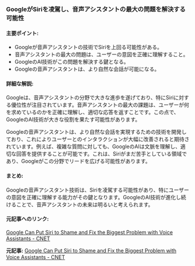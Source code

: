 ### GoogleがSiriを凌駕し、音声アシスタントの最大の問題を解決する可能性

#### 主要ポイント:
- Googleが音声アシスタントの技術でSiriを上回る可能性がある。
- 音声アシスタントの最大の問題は、ユーザーの意図を正確に理解すること。
- GoogleのAI技術がこの問題を解決する鍵となる。
- Googleの音声アシスタントは、より自然な会話が可能になる。

#### 詳細な解説:
Googleは、音声アシスタントの分野で大きな進歩を遂げており、特にSiriに対する優位性が注目されています。音声アシスタントの最大の課題は、ユーザーが何を求めているのかを正確に理解し、適切な応答を返すことです。この点で、GoogleのAI技術が大きな役割を果たす可能性があります。

Googleの音声アシスタントは、より自然な会話を実現するための技術を開発しており、これによりユーザーとのインタラクションが大幅に改善されると期待されています。例えば、複雑な質問に対しても、GoogleのAIは文脈を理解し、適切な回答を提供することが可能です。これは、Siriがまだ苦手としている領域であり、Googleがこの分野でリードを広げる可能性があります。

#### まとめ:
Googleの音声アシスタント技術は、Siriを凌駕する可能性があり、特にユーザーの意図を正確に理解する能力がその鍵となります。GoogleのAI技術が進化し続けることで、音声アシスタントの未来は明るいと考えられます。

#### 元記事へのリンク:
[Google Can Put Siri to Shame and Fix the Biggest Problem with Voice Assistants - CNET](https://www.cnet.com/tech/computing/google-can-put-siri-to-shame-and-fix-the-biggest-problem-with-voice-assistants/)

**元記事:** [Google Can Put Siri to Shame and Fix the Biggest Problem with Voice Assistants - CNET](https://www.cnet.com/tech/google-can-put-siri-to-shame-and-fix-the-biggest-problem-with-voice-assistants/)